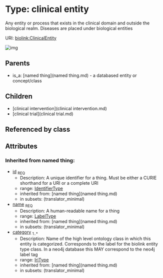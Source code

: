 
# Type: clinical entity


Any entity or process that exists in the clinical domain and outside the biological realm. Diseases are placed under biological entities

URI: [biolink:ClinicalEntity](https://w3id.org/biolink/vocab/ClinicalEntity)


![img](http://yuml.me/diagram/nofunky;dir:TB/class/\[ClinicalEntity&#124;id(i):identifier_type;name(i):label_type;category(i):iri_type%20%2B]^-\[ClinicalTrial],%20\[ClinicalEntity]^-\[ClinicalIntervention],%20\[NamedThing]^-\[ClinicalEntity])

## Parents

 *  is_a: [named thing](named thing.md) - a databased entity or concept/class

## Children

 * [clinical intervention](clinical intervention.md)
 * [clinical trial](clinical trial.md)

## Referenced by class


## Attributes


### Inherited from named thing:

 * [id](id.md)  <sub>REQ</sub>
    * Description: A unique identifier for a thing. Must be either a CURIE shorthand for a URI or a complete URI
    * range: [IdentifierType](type/IdentifierType.md)
    * inherited from: [named thing](named thing.md)
    * in subsets: (translator_minimal)
 * [name](name.md)  <sub>REQ</sub>
    * Description: A human-readable name for a thing
    * range: [LabelType](type/LabelType.md)
    * inherited from: [named thing](named thing.md)
    * in subsets: (translator_minimal)
 * [category](category.md)  <sub>1..*</sub>
    * Description: Name of the high level ontology class in which this entity is categorized. Corresponds to the label for the biolink entity type class. In a neo4j database this MAY correspond to the neo4j label tag
    * range: [IriType](type/IriType.md)
    * inherited from: [named thing](named thing.md)
    * in subsets: (translator_minimal)
